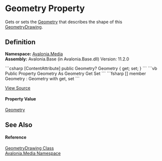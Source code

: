 # Geometry Property


Gets or sets the <a href="T_Avalonia_Media_Geometry">Geometry</a> that describes the shape of this <a href="T_Avalonia_Media_GeometryDrawing">GeometryDrawing</a>.



## Definition
**Namespace:** <a href="N_Avalonia_Media">Avalonia.Media</a>  
**Assembly:** Avalonia.Base (in Avalonia.Base.dll) Version: 11.2.0

<Tabs groupId="api-code-preview">
<TabItem value="csharp" label="C#">
```csharp
[ContentAttribute]
public Geometry? Geometry { get; set; }
```
</TabItem>
<TabItem value="vb" label="VB">
```vb
<ContentAttribute>
Public Property Geometry As Geometry
	Get
	Set
```
</TabItem>
<TabItem value="fsharp" label="F#">
```fsharp
[<ContentAttribute>]
member Geometry : Geometry with get, set
```
</TabItem>
</Tabs>



<a href="https://github.com/AvaloniaUI/Avalonia/tree/master/src/Avalonia.Base/Media/GeometryDrawing.cs#L39" title="View the source code">View Source</a>



#### Property Value
<a href="T_Avalonia_Media_Geometry">Geometry</a>

## See Also


#### Reference
<a href="T_Avalonia_Media_GeometryDrawing">GeometryDrawing Class</a>  
<a href="N_Avalonia_Media">Avalonia.Media Namespace</a>  

